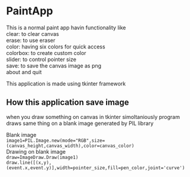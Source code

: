 # PaintApp
This is a normal paint app
havin functionality like<br>
clear: to clear canvas<br>
erase: to use eraser<br>
color: having six colors for quick access<br>
colorbox: to create custom color<br>
slider: to control pointer size<br>
save: to save the canvas image as png<br>
about and quit<br>

This application is made using tkinter framework

<h2>How this application save image</h2>
when you draw something on canvas in tkinter
simoltaniously program draws same thing on
a blank image generated by PIL library

Blank image<br>
<code>image1=PIL.Image.new(mode="RGB",size=(canvas_height,canvas_width),color=canvas_color)</code><br>
Drawing on blank image<br>
<code>draw=ImageDraw.Draw(image1)</code><br>
<code>draw.line([(x,y),(event.x,event.y)],width=pointer_size,fill=pen_color,joint='curve')</code>
